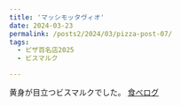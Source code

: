 ```yaml
---
title: 'マッシモッタヴィオ'
date: 2024-03-23
permalink: /posts2/2024/03/pizza-post-07/
tags:
  - ピザ百名店2025
  - ビスマルク

---
```


黄身が目立つビスマルクでした。
[食べログ](https://tabelog.com/tokyo/A1318/A131805/13132982/)

